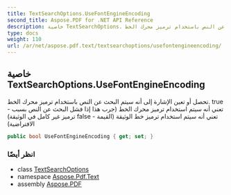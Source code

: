 ```yaml
---
title: TextSearchOptions.UseFontEngineEncoding
second_title: Aspose.PDF for .NET API Reference
description: خاصية TextSearchOptions. تحصل أو تعين الإشارة إلى أنه سيتم البحث عن النص باستخدام ترميز محرك الخط. true تعني أنه سيتم استخدام ترميز محرك الخط (جرب هذا إذا فشل البحث عن النص بسبب ترميز غير كامل في الوثيقة) false تعني أنه سيتم استخدام ترميز خط الوثيقة (القيمة الافتراضية)
type: docs
weight: 110
url: /ar/net/aspose.pdf.text/textsearchoptions/usefontengineencoding/
---
```

## خاصية TextSearchOptions.UseFontEngineEncoding

تحصل أو تعين الإشارة إلى أنه سيتم البحث عن النص باستخدام ترميز محرك الخط. true - تعني أنه سيتم استخدام ترميز محرك الخط (جرب هذا إذا فشل البحث عن النص بسبب ترميز غير كامل في الوثيقة) false - تعني أنه سيتم استخدام ترميز خط الوثيقة (القيمة الافتراضية)

```csharp
public bool UseFontEngineEncoding { get; set; }
```

### انظر أيضًا

* class [TextSearchOptions](../)
* namespace [Aspose.Pdf.Text](../../../aspose.pdf.text/)
* assembly [Aspose.PDF](../../../)